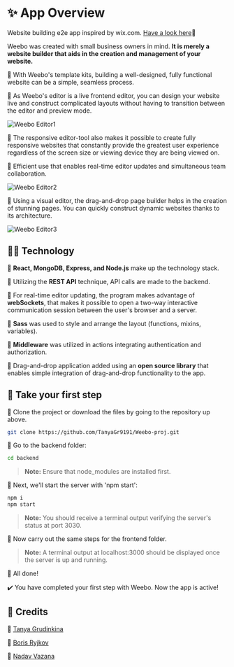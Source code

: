 # ✨ App Overview

Website building e2e app inspired by wix.com. [Have a look here](https://weebo-proj.onrender.com/)🚩

Weebo was created with small business owners in mind. **It is merely a website builder that aids in the creation and management of your website.**

📌 With Weebo's template kits, building a well-designed, fully functional website can be a simple, seamless process.

📌 As Weebo's editor is a live frontend editor, you can design your website live and construct complicated layouts without having to transition between the editor and preview mode. 

![Weebo Editor1](https://res.cloudinary.com/dxwlsxl5s/image/upload/v1670663658/tnwgurqnqp8qamdebvt3.jpg)

📌 The responsive editor-tool also makes it possible to create fully responsive websites that constantly provide the greatest user experience regardless of the screen size or viewing device they are being viewed on.

📌 Efficient use that enables real-time editor updates and simultaneous team collaboration.

![Weebo Editor2](https://res.cloudinary.com/dxwlsxl5s/image/upload/v1670664324/aq1lzjazjcng81kj37af.jpg)

📌 Using a visual editor, the drag-and-drop page builder helps in the creation of stunning pages. You can quickly construct dynamic websites thanks to its architecture.

![Weebo Editor3](https://res.cloudinary.com/dxwlsxl5s/image/upload/v1670668357/bwn9ch0azaerjgof9nvs.jpg)

## 👩‍💻 Technology

🔸 **React, MongoDB, Express, and Node.js** make up the technology stack. 

🔸 Utilizing the **REST API** technique, API calls are made to the backend. 

🔸 For real-time editor updating, the program makes advantage of **webSockets**, that makes it possible to open a two-way interactive communication session between    the user's browser and a server.

🔸 **Sass** was used to style and arrange the layout (functions, mixins, variables).

🔸 **Middleware** was utilized in actions integrating authentication and authorization.

🔸 Drag-and-drop application added using an **open source library** that enables simple integration of drag-and-drop functionality to the app.

## 🐣 Take your first step

🔹 Clone the project or download the files by going to the repository up above.

```sh
git clone https://github.com/TanyaGr9191/Weebo-proj.git
```
🔹 Go to the backend folder:
```sh
cd backend
```

>**Note:** Ensure that node_modules are installed first.

🔹 Next, we'll start the server with 'npm start':
```sh
npm i
npm start
```
>**Note:** You should receive a terminal output verifying the server's status at port 3030.

🔹 Now carry out the same steps for the frontend folder.

>**Note:** A terminal output at localhost:3000 should be displayed once the server is up and running.

👏 All done! 

✔️ You have completed your first step with Weebo. Now the app is active!

## 👥 Credits

🌟 [Tanya Grudinkina](https://github.com/TanyaGr9191)

🌟 [Boris Ryjkov](https://github.com/BorisRy)

🌟 [Nadav Vazana](https://github.com/NadavVazana)
